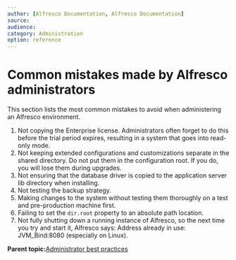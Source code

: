 ```yaml
---
author: [Alfresco Documentation, Alfresco Documentation]
source: 
audience: 
category: Administration
option: reference
---
```


# Common mistakes made by Alfresco administrators

This section lists the most common mistakes to avoid when administering an Alfresco environment.

1.  Not copying the Enterprise license. Administrators often forget to do this before the trial period expires, resulting in a system that goes into read-only mode.
2.  Not keeping extended configurations and customizations separate in the shared directory. Do not put them in the configuration root. If you do, you will lose them during upgrades.
3.  Not ensuring that the database driver is copied to the application server lib directory when installing.
4.  Not testing the backup strategy.
5.  Making changes to the system without testing them thoroughly on a test and pre-production machine first.
6.  Failing to set the `dir.root` property to an absolute path location.
7.  Not fully shutting down a running instance of Alfresco, so the next time you try and start it, Alfresco says: Address already in use: JVM\_Bind:8080 \(especially on Linux\).

**Parent topic:**[Administrator best practices](../concepts/admin-best-practice.md)

